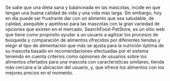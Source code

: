 Se sabe que una dieta sana y balanceada en las mascotas, incide en que tengan una buena calidad de vida y una vida más larga. Sin embargo, hoy en día puede ser frustrante dar con un alimento que sea saludable, de calidad, asequible y apetitoso para las mascotas con la gran variedad de opciones que existen en el mercado. 
SearchFood-PetStore, es un sitio web que tiene como propósito ayudar a un usuario a agilizar los procesos de búsqueda y comparación de alimentos ofrecidos por diferentes tiendas y elegir el tipo de alimentación que más se ajusta para la nutrición óptima de su mascota basado en recomendaciones efectuadas por el sistema teniendo en cuenta criterios como opiniones de usuarios sobre los alimentos ofertados para una mascota con características similares,  tienda más cercana a la ubicación del usuario, y, que ofrece los alimentos con los mejores precios en el momento. 

